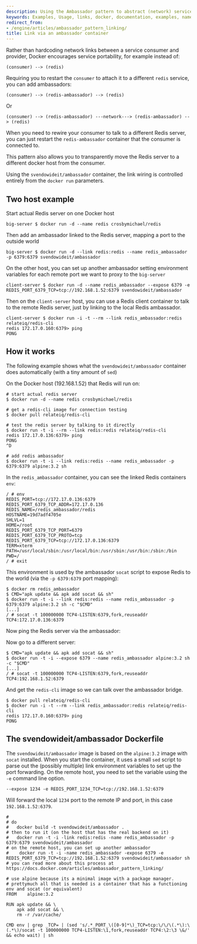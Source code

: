 ```yaml
---
description: Using the Ambassador pattern to abstract (network) services
keywords: Examples, Usage, links, docker, documentation, examples, names, name,  container naming
redirect_from:
- /engine/articles/ambassador_pattern_linking/
title: Link via an ambassador container
---
```


Rather than hardcoding network links between a service consumer and
provider, Docker encourages service portability, for example instead of:

    (consumer) --> (redis)

Requiring you to restart the `consumer` to attach it to a different
`redis` service, you can add ambassadors:

    (consumer) --> (redis-ambassador) --> (redis)

Or

    (consumer) --> (redis-ambassador) ---network---> (redis-ambassador) --> (redis)

When you need to rewire your consumer to talk to a different Redis
server, you can just restart the `redis-ambassador` container that the
consumer is connected to.

This pattern also allows you to transparently move the Redis server to a
different docker host from the consumer.

Using the `svendowideit/ambassador` container, the link wiring is
controlled entirely from the `docker run` parameters.

## Two host example

Start actual Redis server on one Docker host

    big-server $ docker run -d --name redis crosbymichael/redis

Then add an ambassador linked to the Redis server, mapping a port to the
outside world

    big-server $ docker run -d --link redis:redis --name redis_ambassador -p 6379:6379 svendowideit/ambassador

On the other host, you can set up another ambassador setting environment
variables for each remote port we want to proxy to the `big-server`

    client-server $ docker run -d --name redis_ambassador --expose 6379 -e REDIS_PORT_6379_TCP=tcp://192.168.1.52:6379 svendowideit/ambassador

Then on the `client-server` host, you can use a Redis client container
to talk to the remote Redis server, just by linking to the local Redis
ambassador.

    client-server $ docker run -i -t --rm --link redis_ambassador:redis relateiq/redis-cli
    redis 172.17.0.160:6379> ping
    PONG

## How it works

The following example shows what the `svendowideit/ambassador` container
does automatically (with a tiny amount of `sed`)

On the Docker host (192.168.1.52) that Redis will run on:

    # start actual redis server
    $ docker run -d --name redis crosbymichael/redis

    # get a redis-cli image for connection testing
    $ docker pull relateiq/redis-cli

    # test the redis server by talking to it directly
    $ docker run -t -i --rm --link redis:redis relateiq/redis-cli
    redis 172.17.0.136:6379> ping
    PONG
    ^D

    # add redis ambassador
    $ docker run -t -i --link redis:redis --name redis_ambassador -p 6379:6379 alpine:3.2 sh

In the `redis_ambassador` container, you can see the linked Redis
containers `env`:

    / # env
    REDIS_PORT=tcp://172.17.0.136:6379
    REDIS_PORT_6379_TCP_ADDR=172.17.0.136
    REDIS_NAME=/redis_ambassador/redis
    HOSTNAME=19d7adf4705e
    SHLVL=1
    HOME=/root
    REDIS_PORT_6379_TCP_PORT=6379
    REDIS_PORT_6379_TCP_PROTO=tcp
    REDIS_PORT_6379_TCP=tcp://172.17.0.136:6379
    TERM=xterm
    PATH=/usr/local/sbin:/usr/local/bin:/usr/sbin:/usr/bin:/sbin:/bin
    PWD=/
    / # exit

This environment is used by the ambassador `socat` script to expose Redis
to the world (via the `-p 6379:6379` port mapping):

    $ docker rm redis_ambassador
    $ CMD="apk update && apk add socat && sh"
    $ docker run -t -i --link redis:redis --name redis_ambassador -p 6379:6379 alpine:3.2 sh -c "$CMD"
    [...]
    / # socat -t 100000000 TCP4-LISTEN:6379,fork,reuseaddr TCP4:172.17.0.136:6379

Now ping the Redis server via the ambassador:

Now go to a different server:

    $ CMD="apk update && apk add socat && sh"
    $ docker run -t -i --expose 6379 --name redis_ambassador alpine:3.2 sh -c "$CMD"
    [...]
    / # socat -t 100000000 TCP4-LISTEN:6379,fork,reuseaddr TCP4:192.168.1.52:6379

And get the `redis-cli` image so we can talk over the ambassador bridge.

    $ docker pull relateiq/redis-cli
    $ docker run -i -t --rm --link redis_ambassador:redis relateiq/redis-cli
    redis 172.17.0.160:6379> ping
    PONG

## The svendowideit/ambassador Dockerfile

The `svendowideit/ambassador` image is based on the `alpine:3.2` image with
`socat` installed. When you start the container, it uses a small `sed`
script to parse out the (possibly multiple) link environment variables
to set up the port forwarding. On the remote host, you need to set the
variable using the `-e` command line option.

    --expose 1234 -e REDIS_PORT_1234_TCP=tcp://192.168.1.52:6379

Will forward the local `1234` port to the remote IP and port, in this
case `192.168.1.52:6379`.

    #
    # do
    #   docker build -t svendowideit/ambassador .
    # then to run it (on the host that has the real backend on it)
    #   docker run -t -i -link redis:redis -name redis_ambassador -p 6379:6379 svendowideit/ambassador
    # on the remote host, you can set up another ambassador
    #    docker run -t -i -name redis_ambassador -expose 6379 -e REDIS_PORT_6379_TCP=tcp://192.168.1.52:6379 svendowideit/ambassador sh
    # you can read more about this process at https://docs.docker.com/articles/ambassador_pattern_linking/

    # use alpine because its a minimal image with a package manager.
    # prettymuch all that is needed is a container that has a functioning env and socat (or equivalent)
    FROM	alpine:3.2

    RUN apk update && \
    	apk add socat && \
    	rm -r /var/cache/

    CMD	env | grep _TCP= | (sed 's/.*_PORT_\([0-9]*\)_TCP=tcp:\/\/\(.*\):\(.*\)/socat -t 100000000 TCP4-LISTEN:\1,fork,reuseaddr TCP4:\2:\3 \&/' && echo wait) | sh

